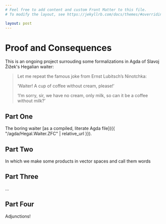 ```yaml
---
# Feel free to add content and custom Front Matter to this file.
# To modify the layout, see https://jekyllrb.com/docs/themes/#overriding-theme-defaults

layout: post
---
```


# Proof and Consequences

This is an ongoing project surrouding some formalizations in Agda of Slavoj Žižek's Hegalian waiter:

> Let me repeat the famous joke from Ernst Lubitsch’s Ninotchka:
>
> ‘Waiter! A cup of coffee without cream, please!’
>
> ‘I’m sorry, sir, we have no cream, only milk, so can it be a coffee without milk?’

## Part One

The boring waiter [as a compiled, literate Agda file]({{ "/agda/Hegal.Waiter.ZFC" | relative_url }}).

## Part Two

In which we make some products in vector spaces and call them words


## Part Three

...
## Part Four

Adjunctions!
